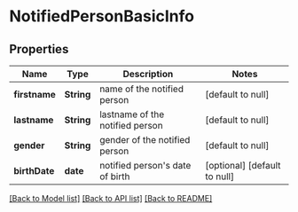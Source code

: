 # NotifiedPersonBasicInfo
## Properties

| Name | Type | Description | Notes |
|------------ | ------------- | ------------- | -------------|
| **firstname** | **String** | name of the notified person | [default to null] |
| **lastname** | **String** | lastname of the notified person | [default to null] |
| **gender** | **String** | gender of the notified person | [default to null] |
| **birthDate** | **date** | notified person&#39;s date of birth | [optional] [default to null] |

[[Back to Model list]](../README.md#documentation-for-models) [[Back to API list]](../README.md#documentation-for-api-endpoints) [[Back to README]](../README.md)

